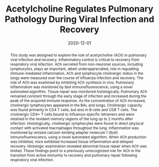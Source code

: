 ---
title: "Acetylcholine Regulates Pulmonary Pathology During Viral Infection and Recovery"
collection: publications
permalink: /publication/2020-12-01-acetylcholine-regulates-pulmonary-pathology-during-viral-infection-and-recovery
date: 2020-12-01
venue: 'ImmunoTargets and Therapy'
# paperurl: 'http://ashleyvsch.github.io/2020-12-01-acetylcholine-regulates-pulmonary-pathology-during-viral-infection-and-recovery'
citation: 'Horkowitz, A.P.; Schwartz, A.V.; Alvarez, C.A.; Herrera, E.B.; Thoman, M.L.; Chatfield, D.A.; Osborn, K.G.; Feuer, R.; George, U.Z.; Phillips, J.A. Acetylcholine Regulates Pulmonary Pathology During Viral Infection and Recovery. ImmunoTargets and Therapy 2020, 9, 333-350, doi:10.2147/ITT.S279228.'
link: 'https://doi.org/10.2147/ITT.S279228'
abstract: "This study was designed to explore the role of acetylcholine (ACh) in pulmonary viral infection and recovery. Inflammatory control is critical to recovery from respiratory viral infection. ACh secreted from non-neuronal sources, including lymphocytes, plays an important, albeit underappreciated, role in regulating immune-mediated inflammation. ACh and lymphocyte cholinergic status in the lungs were measured over the course of influenza infection and recovery. The role of ACh was examined by inhibiting ACh synthesis in vivo. Pulmonary inflammation was monitored by Iba1 immunofluorescence, using a novel automated algorithm. Tissue repair was monitored histologically. Pulmonary ACh remained constant through the early stage of infection and increased during the peak of the acquired immune response. As the concentration of ACh increased, cholinergic lymphocytes appeared in the BAL and lungs. Cholinergic capacity was found primarily in CD4 T cells, but also in B cells and CD8 T cells. The cholinergic CD4+ T cells bound to influenza-specific tetramers and were retained in the resident memory regions of the lung up to 2 months after infection. Histologically, cholinergic lymphocytes were found in direct physical contact with activated macrophages throughout the lung. Inflammation was monitored by ionized calcium-binding adapter molecule 1 (Iba1) immunofluorescence, using a novel automated algorithm. When ACh production was inhibited, mice exhibited increased tissue inflammation and delayed recovery. Histologic examination revealed abnormal tissue repair when ACh was limited. These findings point to a previously unrecognized role for ACh in the transition from active immunity to recovery and pulmonary repair following respiratory viral infection."
---